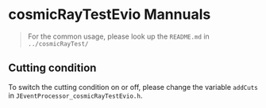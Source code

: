 # cosmicRayTestEvio Mannuals
>
> For the common usage, please look up the `README.md` in `../cosmicRayTest/`

## Cutting condition
To switch the cutting condition on or off, please change the variable `addCuts` in `JEventProcessor_cosmicRayTestEvio.h`.